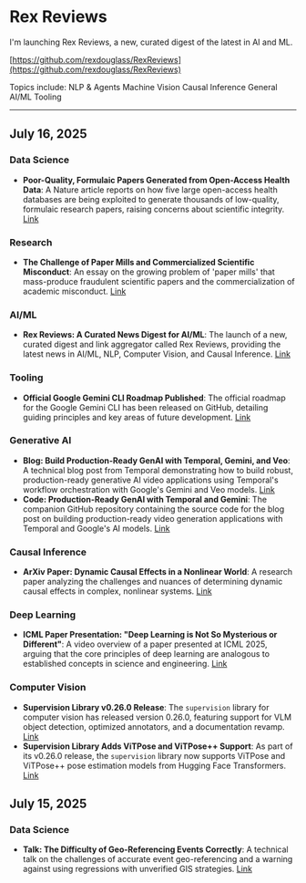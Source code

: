 # Rex Reviews

I'm launching Rex Reviews, a new, curated digest of the latest in AI and ML.

[https://github.com/rexdouglass/RexReviews](https://github.com/rexdouglass/RexReviews)

Topics include: NLP & Agents 	 Machine Vision  Causal Inference 	 General AI/ML Tooling

---

## July 16, 2025

### Data Science
- **Poor-Quality, Formulaic Papers Generated from Open-Access Health Data**: A Nature article reports on how five large open-access health databases are being exploited to generate thousands of low-quality, formulaic research papers, raising concerns about scientific integrity. [Link](https://www.nature.com/articles/d41586-025-02241-2?utm_source=x&utm_medium=social&utm_campaign=nature&linkId=15756071)

### Research
- **The Challenge of Paper Mills and Commercialized Scientific Misconduct**: An essay on the growing problem of 'paper mills' that mass-produce fraudulent scientific papers and the commercialization of academic misconduct. [Link](https://www.laborjournal.de/rubric/essays/essays2025/e25_05.php)

### AI/ML
- **Rex Reviews: A Curated News Digest for AI/ML**: The launch of a new, curated digest and link aggregator called Rex Reviews, providing the latest news in AI/ML, NLP, Computer Vision, and Causal Inference. [Link](https://github.com/rexdouglass/RexReviews)

### Tooling
- **Official Google Gemini CLI Roadmap Published**: The official roadmap for the Google Gemini CLI has been released on GitHub, detailing guiding principles and key areas of future development. [Link](https://github.com/google-gemini/gemini-cli/blob/main/ROADMAP.md)

### Generative AI
- **Blog: Build Production-Ready GenAI with Temporal, Gemini, and Veo**: A technical blog post from Temporal demonstrating how to build robust, production-ready generative AI video applications using Temporal's workflow orchestration with Google's Gemini and Veo models. [Link](https://temporal.io/blog/build-prod-ready-gen-ai-temporal-gemini-veo)
- **Code: Production-Ready GenAI with Temporal and Gemini**: The companion GitHub repository containing the source code for the blog post on building production-ready video generation applications with Temporal and Google's AI models. [Link](https://github.com/kawofong/temporal-videogen/tree/main)

### Causal Inference
- **ArXiv Paper: Dynamic Causal Effects in a Nonlinear World**: A research paper analyzing the challenges and nuances of determining dynamic causal effects in complex, nonlinear systems. [Link](https://arxiv.org/abs/2411.10415)

### Deep Learning
- **ICML Paper Presentation: "Deep Learning is Not So Mysterious or Different"**: A video overview of a paper presented at ICML 2025, arguing that the core principles of deep learning are analogous to established concepts in science and engineering. [Link](https://recorder-v3.slideslive.com/#/share?share=101946&s=cdcb0828-4afd-4a91-9d1e-35441e62ea8d)

### Computer Vision
- **Supervision Library v0.26.0 Release**: The `supervision` library for computer vision has released version 0.26.0, featuring support for VLM object detection, optimized annotators, and a documentation revamp. [Link](https://github.com/roboflow/supervision/releases/tag/0.26.0)
- **Supervision Library Adds ViTPose and ViTPose++ Support**: As part of its v0.26.0 release, the `supervision` library now supports ViTPose and ViTPose++ pose estimation models from Hugging Face Transformers. [Link](https://github.com/roboflow/supervision)

## July 15, 2025

### Data Science
- **Talk: The Difficulty of Geo-Referencing Events Correctly**: A technical talk on the challenges of accurate event geo-referencing and a warning against using regressions with unverified GIS strategies. [Link](https://www.youtube.com/watch?v=BsNwvqnyQBU)
